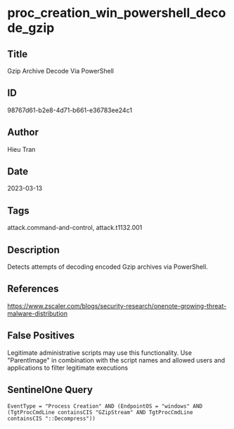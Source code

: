 # proc_creation_win_powershell_decode_gzip

## Title
Gzip Archive Decode Via PowerShell

## ID
98767d61-b2e8-4d71-b661-e36783ee24c1

## Author
Hieu Tran

## Date
2023-03-13

## Tags
attack.command-and-control, attack.t1132.001

## Description
Detects attempts of decoding encoded Gzip archives via PowerShell.

## References
https://www.zscaler.com/blogs/security-research/onenote-growing-threat-malware-distribution

## False Positives
Legitimate administrative scripts may use this functionality. Use "ParentImage" in combination with the script names and allowed users and applications to filter legitimate executions

## SentinelOne Query
```
EventType = "Process Creation" AND (EndpointOS = "windows" AND (TgtProcCmdLine containsCIS "GZipStream" AND TgtProcCmdLine containsCIS "::Decompress"))

```